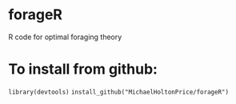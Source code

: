 # forageR
R code for optimal foraging theory

# To install from github:
`library(devtools)`
`install_github("MichaelHoltonPrice/forageR")`
